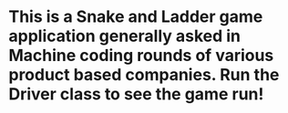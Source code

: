 # This is a Snake and Ladder game application generally asked in Machine coding rounds of various product based companies. Run the Driver class to see the game run!
